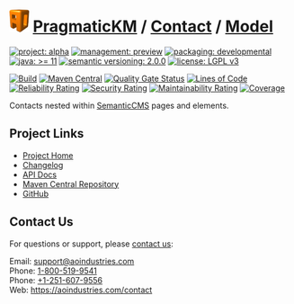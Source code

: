 # [<img src="ao-logo.png" alt="AO Logo" width="35" height="40">](https://github.com/ao-apps) [PragmaticKM](https://github.com/ao-apps/pragmatickm) / [Contact](https://github.com/ao-apps/pragmatickm-contact) / [Model](https://github.com/ao-apps/pragmatickm-contact-model)

[![project: alpha](https://pragmatickm.com/ao-badges/project-alpha.svg)](https://aoindustries.com/life-cycle#project-alpha)
[![management: preview](https://pragmatickm.com/ao-badges/management-preview.svg)](https://aoindustries.com/life-cycle#management-preview)
[![packaging: developmental](https://pragmatickm.com/ao-badges/packaging-developmental.svg)](https://aoindustries.com/life-cycle#packaging-developmental)  
[![java: &gt;= 11](https://pragmatickm.com/ao-badges/java-11.svg)](https://docs.oracle.com/en/java/javase/11/docs/api/)
[![semantic versioning: 2.0.0](https://pragmatickm.com/ao-badges/semver-2.0.0.svg)](http://semver.org/spec/v2.0.0.html)
[![license: LGPL v3](https://pragmatickm.com/ao-badges/license-lgpl-3.0.svg)](https://www.gnu.org/licenses/lgpl-3.0)

[![Build](https://github.com/ao-apps/pragmatickm-contact-model/workflows/Build/badge.svg?branch=master)](https://github.com/ao-apps/pragmatickm-contact-model/actions?query=workflow%3ABuild)
[![Maven Central](https://maven-badges.herokuapp.com/maven-central/com.pragmatickm/pragmatickm-contact-model/badge.svg)](https://maven-badges.herokuapp.com/maven-central/com.pragmatickm/pragmatickm-contact-model)
[![Quality Gate Status](https://sonarcloud.io/api/project_badges/measure?branch=master&project=com.pragmatickm%3Apragmatickm-contact-model&metric=alert_status)](https://sonarcloud.io/dashboard?branch=master&id=com.pragmatickm%3Apragmatickm-contact-model)
[![Lines of Code](https://sonarcloud.io/api/project_badges/measure?branch=master&project=com.pragmatickm%3Apragmatickm-contact-model&metric=ncloc)](https://sonarcloud.io/component_measures?branch=master&id=com.pragmatickm%3Apragmatickm-contact-model&metric=ncloc)  
[![Reliability Rating](https://sonarcloud.io/api/project_badges/measure?branch=master&project=com.pragmatickm%3Apragmatickm-contact-model&metric=reliability_rating)](https://sonarcloud.io/component_measures?branch=master&id=com.pragmatickm%3Apragmatickm-contact-model&metric=Reliability)
[![Security Rating](https://sonarcloud.io/api/project_badges/measure?branch=master&project=com.pragmatickm%3Apragmatickm-contact-model&metric=security_rating)](https://sonarcloud.io/component_measures?branch=master&id=com.pragmatickm%3Apragmatickm-contact-model&metric=Security)
[![Maintainability Rating](https://sonarcloud.io/api/project_badges/measure?branch=master&project=com.pragmatickm%3Apragmatickm-contact-model&metric=sqale_rating)](https://sonarcloud.io/component_measures?branch=master&id=com.pragmatickm%3Apragmatickm-contact-model&metric=Maintainability)
[![Coverage](https://sonarcloud.io/api/project_badges/measure?branch=master&project=com.pragmatickm%3Apragmatickm-contact-model&metric=coverage)](https://sonarcloud.io/component_measures?branch=master&id=com.pragmatickm%3Apragmatickm-contact-model&metric=Coverage)

Contacts nested within [SemanticCMS](https://github.com/ao-apps/semanticcms) pages and elements.

## Project Links
* [Project Home](https://pragmatickm.com/contact/model/)
* [Changelog](https://pragmatickm.com/contact/model/changelog)
* [API Docs](https://pragmatickm.com/contact/model/apidocs/)
* [Maven Central Repository](https://search.maven.org/artifact/com.pragmatickm/pragmatickm-contact-model)
* [GitHub](https://github.com/ao-apps/pragmatickm-contact-model)

## Contact Us
For questions or support, please [contact us](https://aoindustries.com/contact):

Email: [support@aoindustries.com](mailto:support@aoindustries.com)  
Phone: [1-800-519-9541](tel:1-800-519-9541)  
Phone: [+1-251-607-9556](tel:+1-251-607-9556)  
Web: https://aoindustries.com/contact
